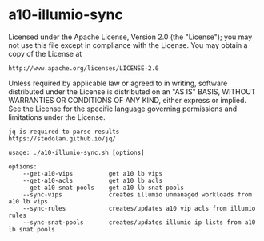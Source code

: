 # a10-illumio-sync

Licensed under the Apache License, Version 2.0 (the "License"); you may not
use this file except in compliance with the License. You may obtain a copy of
the License at

    http://www.apache.org/licenses/LICENSE-2.0

Unless required by applicable law or agreed to in writing, software
distributed under the License is distributed on an "AS IS" BASIS, WITHOUT
WARRANTIES OR CONDITIONS OF ANY KIND, either express or implied. See the
License for the specific language governing permissions and limitations under
the License.

```
jq is required to parse results
https://stedolan.github.io/jq/

usage: ./a10-illumio-sync.sh [options]

options:
    --get-a10-vips          get a10 lb vips
    --get-a10-acls          get a10 lb acls
    --get-a10-snat-pools    get a10 lb snat pools
    --sync-vips             creates illumio unmanaged workloads from a10 lb vips
    --sync-rules            creates/updates a10 vip acls from illumio rules
    --sync-snat-pools       creates/updates illumio ip lists from a10 lb snat pools
```